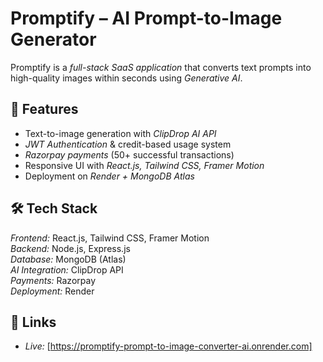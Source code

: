 # Promptify – AI Prompt-to-Image Generator

Promptify is a *full-stack SaaS application* that converts text prompts into high-quality images within seconds using *Generative AI*.

## 🚀 Features
- Text-to-image generation with *ClipDrop AI API*  
- *JWT Authentication* & credit-based usage system  
- *Razorpay payments* (50+ successful transactions)  
- Responsive UI with *React.js, Tailwind CSS, Framer Motion*  
- Deployment on *Render + MongoDB Atlas*

## 🛠 Tech Stack
*Frontend:* React.js, Tailwind CSS, Framer Motion  
*Backend:* Node.js, Express.js  
*Database:* MongoDB (Atlas)  
*AI Integration:* ClipDrop API  
*Payments:* Razorpay  
*Deployment:* Render  

## 🔗 Links
- *Live:* [https://promptify-prompt-to-image-converter-ai.onrender.com]
  
